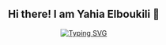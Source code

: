 
<div align="center">

## Hi there! I am Yahia Elboukili 👋

[![Typing SVG](https://readme-typing-svg.demolab.com/?lines=🖥️+Aspiring+Developer;🎓+Ecole+42+Student;Low-Level+Systems+Programmer;🔐+Cybersecurity+Enthusiast;🏴‍☠️+CTF+Player;📌+Problem+Solver+|+C,+Linux,+Bash;📚+Lifelong+Learner&font=Fira%20Code&center=true&width=450&height=50&color=FFFFFF&vCenter=true&pause=1000&size=22)](https://git.io/typing-svg)

</div>
